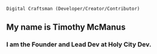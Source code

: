 `Digital Craftsman (Developer/Creator/Contributor)`

<!-- [![GitHub Streak](https://streak-stats.demolab.com/?user=luckygeochaun)](https://git.io/streak-stats) -->

## My name is Timothy McManus

### I am the Founder and Lead Dev at Holy City Dev.
